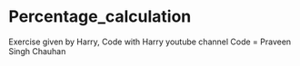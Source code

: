 # Percentage_calculation
Exercise given by Harry, Code with Harry youtube channel
Code = Praveen Singh Chauhan 
